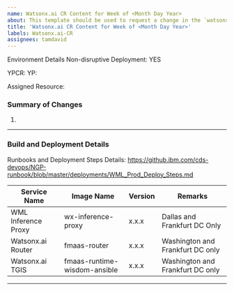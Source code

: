 ```yaml
---
name: Watsonx.ai CR Content for Week of <Month Day Year>
about: This template should be used to request a change in the `watsonx.ai` limits for specific instance IDs
title: 'Watsonx.ai CR Content for Week of <Month Day Year>'
labels: Watsonx.ai-CR
assignees: tamdavid
---
```

Environment Details
Non-disruptive Deployment: YES

YPCR: <Month Day Year>
YP: <Month Day Year>

Assigned Resource: 

### Summary of Changes
1. 
___
### Build and Deployment Details

Runbooks and Deployment Steps Details: https://github.ibm.com/cds-devops/NGP-runbook/blob/master/deployments/WML_Prod_Deploy_Steps.md

|Service Name|Image Name|Version|Remarks|
|----------------|----------------|---------|-----|
|WML Inference Proxy|wx-inference-proxy| x.x.x |Dallas and Frankfurt DC Only|
|Watsonx.ai Router|fmaas-router| x.x.x |Washington and Frankfurt DC only|
|Watsonx.ai TGIS|fmaas-runtime-wisdom-ansible| x.x.x |Washington and Frankfurt DC only|

---